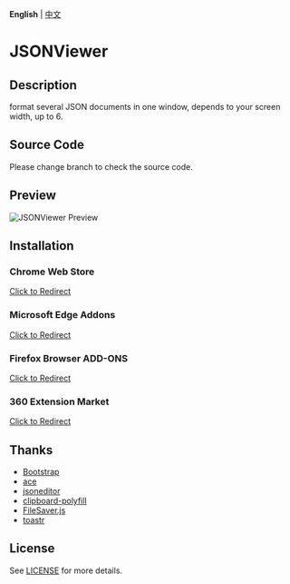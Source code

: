 **English** | [中文](README.zh-cn.md)

# JSONViewer

## Description
format several JSON documents in one window, depends to your screen width, up to 6.

## Source Code
Please change branch to check the source code.

## Preview
![JSONViewer Preview](https://github.com/oppoic/JSONViewer/blob/master/pic/jsonviewer.gif)

## Installation
### Chrome Web Store
[Click to Redirect](https://chrome.google.com/webstore/detail/jsonviewer/khbdpaabobknhhlpglenglkkhdmkfnca)

### Microsoft Edge Addons
[Click to Redirect](https://chrome.google.com/webstore/detail/jsonviewer/khbdpaabobknhhlpglenglkkhdmkfnca)

### Firefox Browser ADD-ONS
[Click to Redirect](https://chrome.google.com/webstore/detail/jsonviewer/khbdpaabobknhhlpglenglkkhdmkfnca)

### 360 Extension Market
[Click to Redirect](https://chrome.google.com/webstore/detail/jsonviewer/khbdpaabobknhhlpglenglkkhdmkfnca)

## Thanks
* [Bootstrap](https://github.com/twbs/bootstrap)
* [ace](https://github.com/ajaxorg/ace)
* [jsoneditor](https://github.com/josdejong/jsoneditor)
* [clipboard-polyfill](https://github.com/lgarron/clipboard-polyfill)
* [FileSaver.js](https://github.com/eligrey/FileSaver.js)
* [toastr](https://github.com/CodeSeven/toastr)

## License
See [LICENSE](https://github.com/oppoic/JSONViewer/blob/guide/LICENSE) for more details.